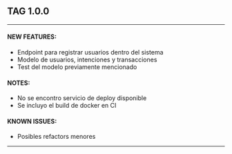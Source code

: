 ## TAG 1.0.0
<hr>

#### NEW FEATURES:
* Endpoint para registrar usuarios dentro del sistema
* Modelo de usuarios, intenciones y transacciones
* Test del modelo previamente mencionado

#### NOTES:
* No se encontro servicio de deploy disponible
* Se incluyo el build de docker en CI

#### KNOWN ISSUES:
* Posibles refactors menores

<hr>
